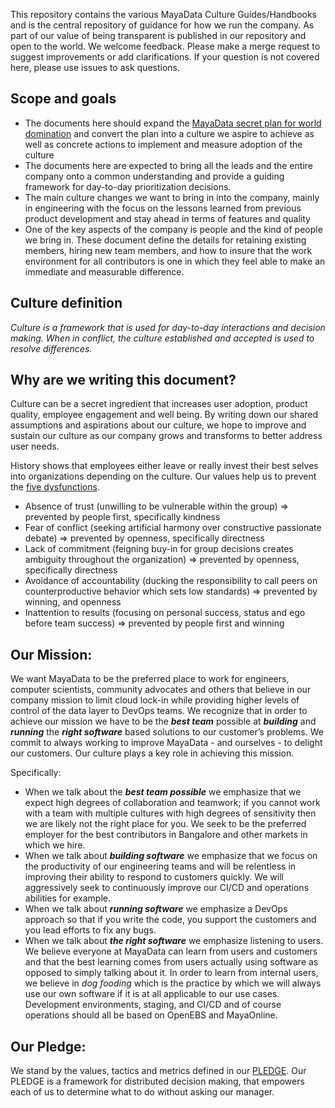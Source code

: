 This repository contains the various MayaData Culture Guides/Handbooks and is the central repository of guidance for how we run the company. As part of our value of being transparent is published in our repository and open to the world. We welcome feedback. Please make a merge request to suggest improvements or add clarifications. If your question is not covered here, please use issues to ask questions.

## Scope and goals
- The documents here should expand  the [MayaData secret plan for world domination](https://medium.com/mayadata/mayadatas-secret-5-step-plan-for-world-domination-3c02ac8b097a) and convert the plan into a culture we aspire to achieve as well as concrete actions to implement and measure adoption of the culture
- The documents here are expected to bring all the leads and the entire company onto a common understanding and provide a guiding framework for day-to-day prioritization decisions.
- The main culture changes we want to bring in into the company, mainly in engineering with the focus on the lessons learned from previous product development and stay ahead in terms of features and quality
- One of the key aspects of the company is people and the kind of people we bring in. These document define the details for retaining existing members, hiring new team members, and how to insure that the work environment for all contributors is one in which they feel able to make an immediate and measurable difference.

## Culture definition

*Culture is a framework that is used for day-to-day interactions and decision making. When in conflict, the culture established and accepted is used to resolve differences.*

## Why are we writing this document?

Culture can be a secret ingredient that increases user adoption, product quality, employee engagement and well being. By writing down our shared assumptions and aspirations about our culture, we hope to improve and sustain our culture as our company grows and transforms to better address user needs.  

History shows that employees either leave or really invest their best selves into organizations depending on the culture.  Our values help us to prevent the [five dysfunctions](https://en.wikipedia.org/wiki/The_Five_Dysfunctions_of_a_Team#Summary).
- Absence of trust (unwilling to be vulnerable within the group) => prevented by people first, specifically kindness
- Fear of conflict (seeking artificial harmony over constructive passionate debate) => prevented by openness, specifically directness
- Lack of commitment (feigning buy-in for group decisions creates ambiguity throughout the organization) => prevented by openness, specifically directness
- Avoidance of accountability (ducking the responsibility to call peers on counterproductive behavior which sets low standards) => prevented by winning, and openness
- Inattention to results (focusing on personal success, status and ego before team success) => prevented by people first and winning

## Our Mission:

We want MayaData to be the preferred place to work for engineers, computer scientists, community advocates and others that believe in our company mission to limit cloud lock-in while providing higher levels of control of the data layer to DevOps teams. We recognize that in order to achieve our mission we have to be the _**best team**_ possible at _**building**_ and _**running**_ the _**right software**_ based solutions to our customer’s problems.   We commit to always working to improve MayaData - and ourselves - to delight our customers.  Our culture plays a key role in achieving this mission.

Specifically:
- When we talk about the _**best team possible**_ we emphasize that we expect high degrees of collaboration and teamwork; if you cannot work with a team with multiple cultures with high degrees of sensitivity then we are likely not the right place for you.  We seek to be the preferred employer for the best contributors in Bangalore and other markets in which we hire.
- When we talk about _**building software**_ we emphasize that we focus on the productivity of our engineering teams and will be relentless in improving their ability to respond to customers quickly.  We will aggressively seek to continuously improve our CI/CD and operations abilities for example.  
- When we talk about _**running software**_ we emphasize a DevOps approach so that if you write the code, you support the customers and you lead efforts to fix any bugs.  
- When we talk about _**the right software**_ we emphasize listening to users.  We believe everyone at MayaData can learn from users and customers and that the best learning comes from users actually using software as opposed to simply talking about it.  In order to learn from internal users, we believe in *dog fooding* which is the practice by which we will always use our own software if it is at all applicable to our use cases.  Development environments, staging, and CI/CD and of course operations should all be based on OpenEBS and MayaOnline.  

## Our Pledge:

We stand by the values, tactics and metrics defined in our [PLEDGE](./PLEDGE.md). Our PLEDGE is a framework for distributed decision making, that empowers each of us to determine what to do without asking our manager. 
